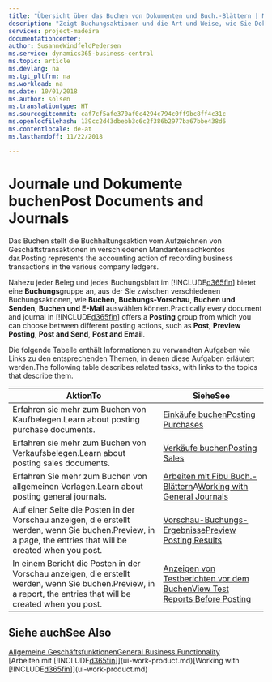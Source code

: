 ```yaml
---
title: "Übersicht über das Buchen von Dokumenten und Buch.-Blättern | Microsoft Docs"
description: "Zeigt Buchungsaktionen und die Art und Weise, wie Sie Dokumente und Buch.-Blätter buchen können."
services: project-madeira
documentationcenter: 
author: SusanneWindfeldPedersen
ms.service: dynamics365-business-central
ms.topic: article
ms.devlang: na
ms.tgt_pltfrm: na
ms.workload: na
ms.date: 10/01/2018
ms.author: solsen
ms.translationtype: HT
ms.sourcegitcommit: caf7cf5afe370af0c4294c794c0ff9bc8ff4c31c
ms.openlocfilehash: 139cc2d43dbebb3c6c2f386b2977ba67bbe438d6
ms.contentlocale: de-at
ms.lasthandoff: 11/22/2018

---
```

# <a name="post-documents-and-journals"></a><span data-ttu-id="01f29-103">Journale und Dokumente buchen</span><span class="sxs-lookup"><span data-stu-id="01f29-103">Post Documents and Journals</span></span>
<span data-ttu-id="01f29-104">Das Buchen stellt die Buchhaltungsaktion vom Aufzeichnen von Geschäftstransaktionen in verschiedenen Mandantensachkontos dar.</span><span class="sxs-lookup"><span data-stu-id="01f29-104">Posting represents the accounting action of recording business transactions in the various company ledgers.</span></span>

<span data-ttu-id="01f29-105">Nahezu jeder Beleg und jedes Buchungsblatt im [!INCLUDE[d365fin](includes/d365fin_md.md)] bietet eine **Buchungs**gruppe an, aus der Sie zwischen verschiedenen Buchungsaktionen, wie **Buchen**, **Buchungs-Vorschau**, **Buchen und Senden**, **Buchen und E-Mail** auswählen können.</span><span class="sxs-lookup"><span data-stu-id="01f29-105">Practically every document and journal in [!INCLUDE[d365fin](includes/d365fin_md.md)] offers a **Posting** group from which you can choose between different posting actions, such as **Post**, **Preview Posting**, **Post and Send**, **Post and Email**.</span></span>

<span data-ttu-id="01f29-106">Die folgende Tabelle enthält Informationen zu verwandten Aufgaben wie Links zu den entsprechenden Themen, in denen diese Aufgaben erläutert werden.</span><span class="sxs-lookup"><span data-stu-id="01f29-106">The following table describes related tasks, with links to the topics that describe them.</span></span>

| <span data-ttu-id="01f29-107">Aktion</span><span class="sxs-lookup"><span data-stu-id="01f29-107">To</span></span> | <span data-ttu-id="01f29-108">Siehe</span><span class="sxs-lookup"><span data-stu-id="01f29-108">See</span></span> |
| --- | --- |
| <span data-ttu-id="01f29-109">Erfahren sie mehr zum Buchen von Kaufbelegen.</span><span class="sxs-lookup"><span data-stu-id="01f29-109">Learn about posting purchase documents.</span></span> |[<span data-ttu-id="01f29-110">Einkäufe buchen</span><span class="sxs-lookup"><span data-stu-id="01f29-110">Posting Purchases</span></span>](ui-post-purchases.md) |
| <span data-ttu-id="01f29-111">Erfahren sie mehr zum Buchen von Verkaufsbelegen.</span><span class="sxs-lookup"><span data-stu-id="01f29-111">Learn about posting sales documents.</span></span> |[<span data-ttu-id="01f29-112">Verkäufe buchen</span><span class="sxs-lookup"><span data-stu-id="01f29-112">Posting Sales</span></span>](ui-post-sales.md) |
| <span data-ttu-id="01f29-113">Erfahren Sie mehr zum Buchen von allgemeinen Vorlagen.</span><span class="sxs-lookup"><span data-stu-id="01f29-113">Learn about posting general journals.</span></span> |<span data-ttu-id="01f29-114">[Arbeiten mit Fibu Buch.-Blättern](ui-work-general-journals.md)A</span><span class="sxs-lookup"><span data-stu-id="01f29-114">[Working with General Journals](ui-work-general-journals.md)</span></span> |
| <span data-ttu-id="01f29-115">Auf einer Seite die Posten in der Vorschau anzeigen, die erstellt werden, wenn Sie buchen.</span><span class="sxs-lookup"><span data-stu-id="01f29-115">Preview, in a page, the entries that will be created when you post.</span></span> |[<span data-ttu-id="01f29-116">Vorschau-Buchungs-Ergebnisse</span><span class="sxs-lookup"><span data-stu-id="01f29-116">Preview Posting Results</span></span>](ui-how-preview-post-results.md) |
| <span data-ttu-id="01f29-117">In einem Bericht die Posten in der Vorschau anzeigen, die erstellt werden, wenn Sie buchen.</span><span class="sxs-lookup"><span data-stu-id="01f29-117">Preview, in a report, the entries that will be created when you post.</span></span> |[<span data-ttu-id="01f29-118">Anzeigen von Testberichten vor dem Buchen</span><span class="sxs-lookup"><span data-stu-id="01f29-118">View Test Reports Before Posting</span></span>](ui-how-view-test-reports-posting.md) |

## <a name="see-also"></a><span data-ttu-id="01f29-119">Siehe auch</span><span class="sxs-lookup"><span data-stu-id="01f29-119">See Also</span></span>
[<span data-ttu-id="01f29-120">Allgemeine Geschäftsfunktionen</span><span class="sxs-lookup"><span data-stu-id="01f29-120">General Business Functionality</span></span>](ui-across-business-areas.md)  
<span data-ttu-id="01f29-121">[Arbeiten mit [!INCLUDE[d365fin](includes/d365fin_md.md)]](ui-work-product.md)</span><span class="sxs-lookup"><span data-stu-id="01f29-121">[Working with [!INCLUDE[d365fin](includes/d365fin_md.md)]](ui-work-product.md)</span></span>


